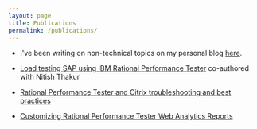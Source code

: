 ```yaml
---
layout: page
title: Publications
permalink: /publications/
---
```


* I've been writing on non-technical topics on my personal blog [here](http://thewheelofaction.blogspot.in/). 

* [Load testing SAP using IBM Rational Performance Tester](http://www.ibm.com/developerworks/rational/library/rational-performance-tester-perform-high-volume-sap-tests/) co-authored with Nitish Thakur

* [Rational Performance Tester and Citrix troubleshooting and best practices](http://www.ibm.com/developerworks/library/d-rational-citrix-troubleshooting-trs/index.html)

* [Customizing Rational Performance Tester Web Analytics Reports](http://www.testworkbench-community.com/blogs/customizing-performance-tester-web-analytics-reports)
